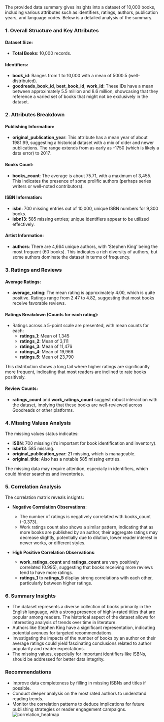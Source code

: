 The provided data summary gives insights into a dataset of 10,000 books, including various attributes such as identifiers, ratings, authors, publication years, and language codes. Below is a detailed analysis of the summary.

### 1. Overall Structure and Key Attributes

#### Dataset Size:
- **Total Books**: 10,000 records.

#### Identifiers:
- **book_id**: Ranges from 1 to 10,000 with a mean of 5000.5 (well-distributed).
- **goodreads_book_id**, **best_book_id**, **work_id**: These IDs have a mean between approximately 5.5 million and 8.6 million, showcasing that they reference a varied set of books that might not be exclusively in the dataset.

### 2. Attributes Breakdown

#### Publishing Information:
- **original_publication_year**: This attribute has a mean year of about 1981.99, suggesting a historical dataset with a mix of older and newer publications. The range extends from as early as -1750 (which is likely a data error) to 2017.
  
#### Books Count:
- **books_count**: The average is about 75.71, with a maximum of 3,455. This indicates the presence of some prolific authors (perhaps series writers or well-noted contributors).

#### ISBN Information:
- **isbn**: 700 missing entries out of 10,000, unique ISBN numbers for 9,300 books.
- **isbn13**: 585 missing entries; unique identifiers appear to be utilized effectively.

#### Artist Information:
- **authors**: There are 4,664 unique authors, with ‘Stephen King’ being the most frequent (60 books). This indicates a rich diversity of authors, but some authors dominate the dataset in terms of frequency.

### 3. Ratings and Reviews
#### Average Ratings:
- **average_rating**: The mean rating is approximately 4.00, which is quite positive. Ratings range from 2.47 to 4.82, suggesting that most books receive favorable reviews.
  
#### Ratings Breakdown (Counts for each rating):
- Ratings across a 5-point scale are presented, with mean counts for each:
  - **ratings_1**: Mean of 1,345
  - **ratings_2**: Mean of 3,111
  - **ratings_3**: Mean of 11,476
  - **ratings_4**: Mean of 19,966
  - **ratings_5**: Mean of 23,790
  
This distribution shows a long tail where higher ratings are significantly more frequent, indicating that most readers are inclined to rate books positively.

#### Review Counts:
- **ratings_count** and **work_ratings_count** suggest robust interaction with the dataset, implying that these books are well-reviewed across Goodreads or other platforms.

### 4. Missing Values Analysis
The missing values status indicates:
- **ISBN**: 700 missing (it’s important for book identification and inventory).
- **isbn13**: 585 missing.
- **original_publication_year**: 21 missing, which is manageable.
- **original_title**: Also has a notable 585 missing entries.
  
The missing data may require attention, especially in identifiers, which could hinder searches and inventories.

### 5. Correlation Analysis
The correlation matrix reveals insights:
- **Negative Correlation Observations**:
  - The number of ratings is negatively correlated with books_count (-0.373).
  - Work ratings count also shows a similar pattern, indicating that as more books are published by an author, their aggregate ratings may decrease slightly, potentially due to dilution, lower reader interest in newer works, or different styles.
  
- **High Positive Correlation Observations**:
  - **work_ratings_count** and **ratings_count** are very positively correlated (0.995), suggesting that books receiving more reviews tend to have more ratings.
  - **ratings_1** to **ratings_5** display strong correlations with each other, particularly between higher ratings.

### 6. Summary Insights
- The dataset represents a diverse collection of books primarily in the English language, with a strong presence of highly-rated titles that are popular among readers. The historical aspect of the dataset allows for interesting analysis of trends over time in literature.
- Authors like Stephen King have a significant representation, indicating potential avenues for targeted recommendations.
- Investigating the impacts of the number of books by an author on their average ratings could yield fascinating conclusions related to author popularity and reader expectations.
- The missing values, especially for important identifiers like ISBNs, should be addressed for better data integrity.

### Recommendations
- Improve data completeness by filling in missing ISBNs and titles if possible.
- Conduct deeper analysis on the most rated authors to understand reading trends.
- Monitor the correlation patterns to deduce implications for future publishing strategies or reader engagement campaigns.
![correlation_heatmap](https://github.com/user-attachments/assets/092d4acd-8a47-492c-9b72-57d007613682)

